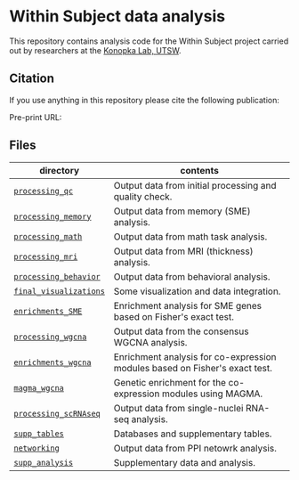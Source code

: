 Within Subject data analysis
==========================

This repository contains analysis code for the Within Subject project carried out by researchers at the [Konopka Lab, UTSW](http://konopkalab.org/).

## Citation

If you use anything in this repository please cite the following publication:

Pre-print URL: 

## Files

| directory | contents |
| --------- | -------- |
| [`processing_qc`](processing_qc/) | Output data from initial processing and quality check. |
| [`processing_memory`](processing_memory/) | Output data from memory (SME) analysis. |
| [`processing_math`](processing_math/) | Output data from math task analysis. |
| [`processing_mri`](processing_mri/) | Output data from MRI (thickness) analysis. |
| [`processing_behavior`](processing_behavior/) | Output data from behavioral analysis. |
| [`final_visualizations`](final_visualizations/) | Some visualization and data integration. |
| [`enrichments_SME`](enrichments_SME/) | Enrichment analysis for SME genes based on Fisher's exact test. |
| [`processing_wgcna`](processing_wgcna/) | Output data from the consensus WGCNA analysis. |
| [`enrichments_wgcna`](enrichments_wgcna/) | Enrichment analysis for co-expression modules based on Fisher's exact test. |
| [`magma_wgcna`](magma_wgcna/) | Genetic enrichment for the co-expression modules using MAGMA. |
| [`processing_scRNAseq`](processing_scRNAseq/) | Output data from single-nuclei RNA-seq analysis. |
| [`supp_tables`](supp_tables/) | Databases and supplementary tables. |
| [`networking`](networking/) | Output data from PPI netowrk analysis. |
| [`supp_analysis`](supp_analysis/) | Supplementary data and analysis. |
